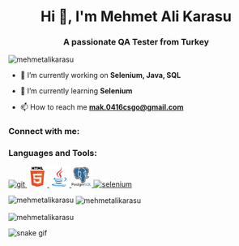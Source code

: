 
<h1 align="center">Hi 👋, I'm Mehmet Ali Karasu</h1>
<h3 align="center">A passionate QA Tester from Turkey</h3>

<p align="left"> <img src="https://komarev.com/ghpvc/?username=mehmetalikarasu&label=Profile%20views&color=0e75b6&style=flat" alt="mehmetalikarasu" /> </p>

- 🔭 I’m currently working on **Selenium, Java, SQL**

- 🌱 I’m currently learning **Selenium**

- 📫 How to reach me **mak.0416csgo@gmail.com**

<h3 align="left">Connect with me:</h3>
<p align="left">
</p>

<h3 align="left">Languages and Tools:</h3>
<p align="left"> <a href="https://git-scm.com/" target="_blank" rel="noreferrer"> <img src="https://www.vectorlogo.zone/logos/git-scm/git-scm-icon.svg" alt="git" width="40" height="40"/> </a> <a href="https://www.w3.org/html/" target="_blank" rel="noreferrer"> <img src="https://raw.githubusercontent.com/devicons/devicon/master/icons/html5/html5-original-wordmark.svg" alt="html5" width="40" height="40"/> </a> <a href="https://www.java.com" target="_blank" rel="noreferrer"> <img src="https://raw.githubusercontent.com/devicons/devicon/master/icons/java/java-original.svg" alt="java" width="40" height="40"/> </a> <a href="https://www.postgresql.org" target="_blank" rel="noreferrer"> <img src="https://raw.githubusercontent.com/devicons/devicon/master/icons/postgresql/postgresql-original-wordmark.svg" alt="postgresql" width="40" height="40"/> </a> <a href="https://www.selenium.dev" target="_blank" rel="noreferrer"> <img src="https://raw.githubusercontent.com/detain/svg-logos/780f25886640cef088af994181646db2f6b1a3f8/svg/selenium-logo.svg" alt="selenium" width="40" height="40"/> </a> </p>

<p><img align="left" src="https://github-readme-stats.vercel.app/api/top-langs?username=mehmetalikarasu&show_icons=true&locale=en&layout=compact" alt="mehmetalikarasu" /></p>

<p>&nbsp;<img align="center" src="https://github-readme-stats.vercel.app/api?username=mehmetalikarasu&show_icons=true&locale=en" alt="mehmetalikarasu" /></p>

<p><img align="center" src="https://github-readme-streak-stats.herokuapp.com/?user=mehmetalikarasu&" alt="mehmetalikarasu" /></p>




![snake gif](https://github.com/mehmetalikarasu/mehmetalikarasu/blob/output/github-contribution-grid-snake.gif)
